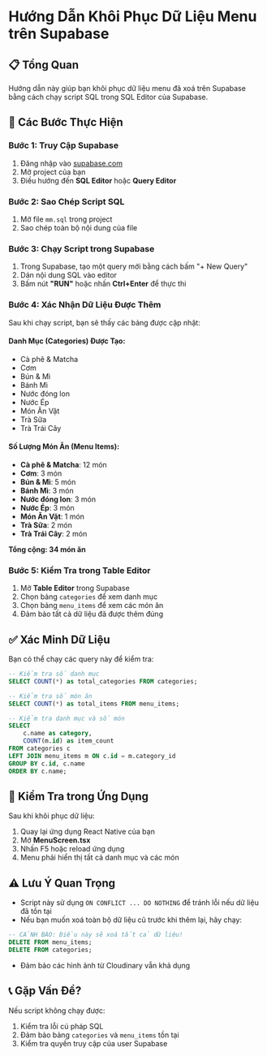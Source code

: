 # Hướng Dẫn Khôi Phục Dữ Liệu Menu trên Supabase

## 📋 Tổng Quan
Hướng dẫn này giúp bạn khôi phục dữ liệu menu đã xoá trên Supabase bằng cách chạy script SQL trong SQL Editor của Supabase.

## 🔧 Các Bước Thực Hiện

### Bước 1: Truy Cập Supabase
1. Đăng nhập vào [supabase.com](https://supabase.com)
2. Mở project của bạn
3. Điều hướng đến **SQL Editor** hoặc **Query Editor**

### Bước 2: Sao Chép Script SQL
1. Mở file `mm.sql` trong project
2. Sao chép toàn bộ nội dung của file

### Bước 3: Chạy Script trong Supabase
1. Trong Supabase, tạo một query mới bằng cách bấm "+ New Query"
2. Dán nội dung SQL vào editor
3. Bấm nút **"RUN"** hoặc nhấn **Ctrl+Enter** để thực thi

### Bước 4: Xác Nhận Dữ Liệu Được Thêm

Sau khi chạy script, bạn sẽ thấy các bảng được cập nhật:

#### **Danh Mục (Categories)** Được Tạo:
- Cà phê & Matcha
- Cơm
- Bún & Mì
- Bánh Mì
- Nước đóng lon
- Nước Ép
- Món Ăn Vặt
- Trà Sữa
- Trà Trái Cây

#### **Số Lượng Món Ăn (Menu Items)**:
- **Cà phê & Matcha**: 12 món
- **Cơm**: 3 món
- **Bún & Mì**: 5 món
- **Bánh Mì**: 3 món
- **Nước đóng lon**: 3 món
- **Nước Ép**: 3 món
- **Món Ăn Vặt**: 1 món
- **Trà Sữa**: 2 món
- **Trà Trái Cây**: 2 món

**Tổng cộng: 34 món ăn**

### Bước 5: Kiểm Tra trong Table Editor
1. Mở **Table Editor** trong Supabase
2. Chọn bảng `categories` để xem danh mục
3. Chọn bảng `menu_items` để xem các món ăn
4. Đảm bảo tất cả dữ liệu đã được thêm đúng

## ✅ Xác Minh Dữ Liệu

Bạn có thể chạy các query này để kiểm tra:

```sql
-- Kiểm tra số danh mục
SELECT COUNT(*) as total_categories FROM categories;

-- Kiểm tra số món ăn
SELECT COUNT(*) as total_items FROM menu_items;

-- Kiểm tra danh mục và số món
SELECT 
    c.name as category,
    COUNT(m.id) as item_count
FROM categories c
LEFT JOIN menu_items m ON c.id = m.category_id
GROUP BY c.id, c.name
ORDER BY c.name;
```

## 🚀 Kiểm Tra trong Ứng Dụng

Sau khi khôi phục dữ liệu:

1. Quay lại ứng dụng React Native của bạn
2. Mở **MenuScreen.tsx**
3. Nhấn F5 hoặc reload ứng dụng
4. Menu phải hiển thị tất cả danh mục và các món

## ⚠️ Lưu Ý Quan Trọng

- Script này sử dụng `ON CONFLICT ... DO NOTHING` để tránh lỗi nếu dữ liệu đã tồn tại
- Nếu bạn muốn xoá toàn bộ dữ liệu cũ trước khi thêm lại, hãy chạy:

```sql
-- CẢNH BÁO: Điều này sẽ xoá tất cả dữ liệu!
DELETE FROM menu_items;
DELETE FROM categories;
```

- Đảm bảo các hình ảnh từ Cloudinary vẫn khả dụng

## 📞 Gặp Vấn Đề?

Nếu script không chạy được:
1. Kiểm tra lỗi cú pháp SQL
2. Đảm bảo bảng `categories` và `menu_items` tồn tại
3. Kiểm tra quyền truy cập của user Supabase

